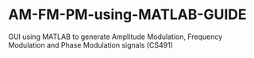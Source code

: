 # AM-FM-PM-using-MATLAB-GUIDE
GUI using MATLAB to generate Amplitude Modulation, Frequency Modulation and Phase Modulation signals (CS491)
